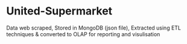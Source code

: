 # United-Supermarket
Data web scraped, Stored in MongoDB (json file), Extracted using ETL techniques &amp; converted to OLAP for reporting and visulisation 
